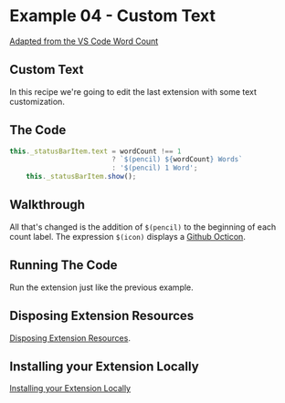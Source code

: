 # Example 04 - Custom Text

[Adapted from the VS Code Word Count](https://code.visualstudio.com/docs/extensions/example-word-count)

## Custom Text

In this recipe we're going to edit the last extension with some text
customization.

## The Code

```typescript
this._statusBarItem.text = wordCount !== 1
                         ? `$(pencil) ${wordCount} Words`
                         : '$(pencil) 1 Word';
    this._statusBarItem.show();
```

## Walkthrough

All that's changed is the addition of `$(pencil)` to the beginning of each count
label. The expression `$(icon)` displays a
[Github Octicon](https://octicons.github.com/).


## Running The Code

Run the extension just like the previous example.

## Disposing Extension Resources

[Disposing Extension Resources](https://code.visualstudio.com/docs/extensions/example-word-count#_disposing-extension-resources).

## Installing your Extension Locally

[Installing your Extension Locally](https://code.visualstudio.com/docs/extensions/example-word-count#_installing-your-extension-locally)
